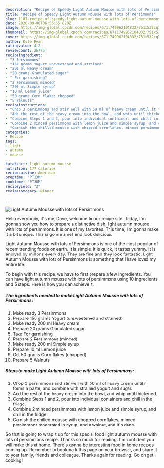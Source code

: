 ```yaml
---
description: "Recipe of Speedy Light Autumn Mousse with lots of Persimmons"
title: "Recipe of Speedy Light Autumn Mousse with lots of Persimmons"
slug: 1187-recipe-of-speedy-light-autumn-mousse-with-lots-of-persimmons
date: 2020-09-06T06:55:55.820Z
image: https://img-global.cpcdn.com/recipes/6711749962104832/751x532cq70/light-autumn-mousse-with-lots-of-persimmons-recipe-main-photo.jpg
thumbnail: https://img-global.cpcdn.com/recipes/6711749962104832/751x532cq70/light-autumn-mousse-with-lots-of-persimmons-recipe-main-photo.jpg
cover: https://img-global.cpcdn.com/recipes/6711749962104832/751x532cq70/light-autumn-mousse-with-lots-of-persimmons-recipe-main-photo.jpg
author: Kyle Ryan
ratingvalue: 4.2
reviewcount: 26775
recipeingredient:
- "3 Persimmons"
- "150 grams Yogurt unsweetened and strained"
- "200 ml Heavy cream"
- "20 grams Granulated sugar"
- " For garnishing"
- "2 Persimmons minced"
- "200 ml Simple syrup"
- "10 ml Lemon juice"
- "50 grams Corn flakes chopped"
- "5 Walnuts"
recipeinstructions:
- "Chop 3 persimmons and stir well with 50 ml of heavy cream until it forms a paste, and combine with strained yogurt and sugar."
- "Add the rest of the heavy cream into the bowl, and whip until thickened."
- "Combine Steps 1 and 2, pour into individual containers and chill in the fridge."
- "Combine 2 minced persimmons with lemon juice and simple syrup, and chill in the fridge."
- "Garnish the chilled mousse with chopped cornflakes, minced persimmons macerated in syrup, and a walnut, and it&#39;s done."
categories:
- Recipe
tags:
- light
- autumn
- mousse

katakunci: light autumn mousse 
nutrition: 177 calories
recipecuisine: American
preptime: "PT13M"
cooktime: "PT30M"
recipeyield: "3"
recipecategory: Dinner

---
```



![Light Autumn Mousse with lots of Persimmons](https://img-global.cpcdn.com/recipes/6711749962104832/751x532cq70/light-autumn-mousse-with-lots-of-persimmons-recipe-main-photo.jpg)

Hello everybody, it's me, Dave, welcome to our recipe site. Today, I'm gonna show you how to prepare a distinctive dish, light autumn mousse with lots of persimmons. It is one of my favorites. This time, I'm gonna make it a bit unique. This is gonna smell and look delicious.



Light Autumn Mousse with lots of Persimmons is one of the most popular of recent trending foods on earth. It is simple, it is quick, it tastes yummy. It is enjoyed by millions every day. They are fine and they look fantastic. Light Autumn Mousse with lots of Persimmons is something that I have loved my entire life.


To begin with this recipe, we have to first prepare a few ingredients. You can have light autumn mousse with lots of persimmons using 10 ingredients and 5 steps. Here is how you can achieve it.

<!--inarticleads1-->

##### The ingredients needed to make Light Autumn Mousse with lots of Persimmons:

1. Make ready 3 Persimmons
1. Prepare 150 grams Yogurt (unsweetened and strained)
1. Make ready 200 ml Heavy cream
1. Prepare 20 grams Granulated sugar
1. Take  For garnishing
1. Prepare 2 Persimmons (minced)
1. Make ready 200 ml Simple syrup
1. Prepare 10 ml Lemon juice
1. Get 50 grams Corn flakes (chopped)
1. Prepare 5 Walnuts




<!--inarticleads2-->

##### Steps to make Light Autumn Mousse with lots of Persimmons:

1. Chop 3 persimmons and stir well with 50 ml of heavy cream until it forms a paste, and combine with strained yogurt and sugar.
1. Add the rest of the heavy cream into the bowl, and whip until thickened.
1. Combine Steps 1 and 2, pour into individual containers and chill in the fridge.
1. Combine 2 minced persimmons with lemon juice and simple syrup, and chill in the fridge.
1. Garnish the chilled mousse with chopped cornflakes, minced persimmons macerated in syrup, and a walnut, and it&#39;s done.




So that is going to wrap it up for this special food light autumn mousse with lots of persimmons recipe. Thanks so much for reading. I'm confident you will make this at home. There's gonna be interesting food in home recipes coming up. Remember to bookmark this page on your browser, and share it to your family, friends and colleague. Thanks again for reading. Go on get cooking!

